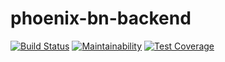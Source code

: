 # phoenix-bn-backend

[![Build Status](https://travis-ci.org/muhireheir/test-1.svg?branch=ch-mocha-chai)](https://travis-ci.org/muhireheir/test-1) [![Maintainability](https://api.codeclimate.com/v1/badges/cf08e20ff3592da18382/maintainability)](https://codeclimate.com/github/muhireheir/test-1/maintainability) [![Test Coverage](https://api.codeclimate.com/v1/badges/cf08e20ff3592da18382/test_coverage)](https://codeclimate.com/github/muhireheir/test-1/test_coverage)

